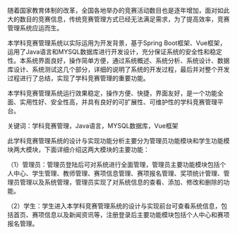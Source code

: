 随着国家教育体制的改革，全国各地举办的竞赛活动数目也是逐年增加，面对如此大的数目的竞赛信息，传统竞赛管理方式已经无法满足需求，为了提高效率，竞赛管理系统应运而生。 

本学科竞赛管理系统以实际运用为开发背景，基于Spring Boot框架、Vue框架，运用了Java语言和MYSQL数据库进行开发设计，充分保证系统的安全性和稳定性。本系统界面良好，操作简单方便，通过系统概述、系统分析、系统设计、数据库设计、系统测试这几个部分，详细的说明了系统的开发过程，最后并对整个开发过程进行了总结，实现了学科竞赛管理的重要功能。

本学科竞赛管理系统运行效果稳定，操作方便、快捷，界面友好，是一个功能全面、实用性好、安全性高，并具有良好的可扩展性、可维护性的学科竞赛管理平台。

关键词：学科竞赛管理，Java语言，MYSQL数据库，Vue框架

此学科竞赛管理系统的设计与实现功能分析主要分为管理员功能模块和学生功能模块两大模块，下面详细介绍这两大模块的主要功能：

（1）管理员：管理员登陆后可对系统进行全面管理，管理员主要功能模块包括个人中心、学生管理、教师管理、赛项信息管理、赛项报名管理、奖项统计管理、管理员管理以及系统管理，管理员实现了对系统信息的查看、添加、修改和删除的功能。

（2）学生：学生进入本学科竞赛管理系统的设计与实现前台可查看系统信息，包括首页、赛项信息以及新闻资讯等，注册登录后主要功能模块包括个人中心和赛项报名管理。
